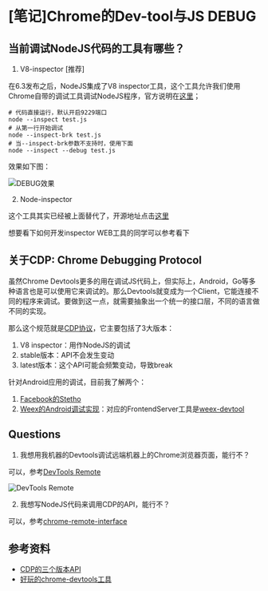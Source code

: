 # [笔记]Chrome的Dev-tool与JS DEBUG


## 当前调试NodeJS代码的工具有哪些？

1. V8-inspector [推荐]

在6.3发布之后，NodeJS集成了V8 inspector工具，这个工具允许我们使用Chrome自带的调试工具调试NodeJS程序，官方说明在[这里](https://nodejs.org/api/debugger.html)；

```
# 代码直接运行，默认开启9229端口
node --inspect test.js
# 从第一行开始调试
node --inspect-brk test.js
# 当--inspect-brk参数不支持时，使用下面
node --inspect --debug test.js
```
效果如下图：

![DEBUG效果](https://github.com/diydyq/sharenotes/blob/master/demo/static/images/Debug_CDP.png)


2. Node-inspector

这个工具其实已经被上面替代了，开源地址点击[这里](https://github.com/node-inspector/node-inspector)

想要看下如何开发inspector WEB工具的同学可以参考看下


## 关于CDP: Chrome Debugging Protocol

虽然Chrome Devtools更多的用在调试JS代码上，但实际上，Android，Go等多种语言也是可以使用它来调试的。那么Devtools就变成为一个Client，它能连接不同的程序来调试。要做到这一点，就需要抽象出一个统一的接口层，不同的语言做不同的实现。

那么这个规范就是[CDP协议](https://chromedevtools.github.io/devtools-protocol/)，它主要包括了3大版本：

1. V8 inspector：用作NodeJS的调试
2. stable版本：API不会发生变动
3. latest版本：这个API可能会频繁变动，导致break


针对Android应用的调试，目前我了解两个：

1. [Facebook的Stetho](http://facebook.github.io/stetho/)
2. [Weex的Android调试实现](https://github.com/weexteam/weex-devtools-android)：对应的FrontendServer工具是[weex-devtool](https://github.com/weexteam/weex-devtool)


## Questions

1. 我想用我机器的Devtools调试远端机器上的Chrome浏览器页面，能行不？

可以，参考[DevTools Remote](https://github.com/auchenberg/devtools-remote)

![DevTools Remote](https://remote.devtools.rocks/images/demo.gif)

2. 我想写NodeJS代码来调用CDP的API，能行不？

可以，参考[chrome-remote-interface](https://github.com/cyrus-and/chrome-remote-interface/)


## 参考资料

- [CDP的三个版本API](https://chromedevtools.github.io/devtools-protocol/)
- [好玩的chrome-devtools工具](https://github.com/ChromeDevTools/awesome-chrome-devtools#chrome-devtools-protocol)


